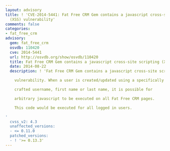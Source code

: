 ```yaml
---
layout: advisory
title: ! 'CVE-2014-5441: Fat Free CRM Gem contains a javascript cross-site scripting
  (XSS) vulnerability'
comments: false
categories:
- fat_free_crm
advisory:
  gem: fat_free_crm
  osvdb: 110420
  cve: 2014-5441
  url: http://osvdb.org/show/osvdb/110420
  title: Fat Free CRM Gem contains a javascript cross-site scripting (XSS) vulnerability
  date: 2014-08-22
  description: ! 'Fat Free CRM Gem contains a javascript cross-site scripting (XSS)

    vulnerability. When a user is created/updated using a specifically

    crafted username, first name or last name, it is possible for

    arbitrary javascript to be executed on all Fat Free CRM pages.

    This code would be executed for all logged in users.

'
  cvss_v2: 4.3
  unaffected_versions:
  - <= 0.11.0
  patched_versions:
  - ! '>= 0.13.3'
---
```

